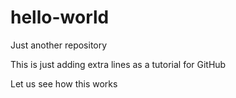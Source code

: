 # hello-world
Just another repository

This is just adding extra lines as a tutorial for GitHub

Let us see how this works
